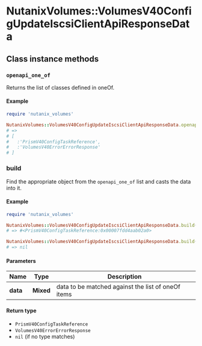 # NutanixVolumes::VolumesV40ConfigUpdateIscsiClientApiResponseData

## Class instance methods

### `openapi_one_of`

Returns the list of classes defined in oneOf.

#### Example

```ruby
require 'nutanix_volumes'

NutanixVolumes::VolumesV40ConfigUpdateIscsiClientApiResponseData.openapi_one_of
# =>
# [
#   :'PrismV40ConfigTaskReference',
#   :'VolumesV40ErrorErrorResponse'
# ]
```

### build

Find the appropriate object from the `openapi_one_of` list and casts the data into it.

#### Example

```ruby
require 'nutanix_volumes'

NutanixVolumes::VolumesV40ConfigUpdateIscsiClientApiResponseData.build(data)
# => #<PrismV40ConfigTaskReference:0x00007fdd4aab02a0>

NutanixVolumes::VolumesV40ConfigUpdateIscsiClientApiResponseData.build(data_that_doesnt_match)
# => nil
```

#### Parameters

| Name | Type | Description |
| ---- | ---- | ----------- |
| **data** | **Mixed** | data to be matched against the list of oneOf items |

#### Return type

- `PrismV40ConfigTaskReference`
- `VolumesV40ErrorErrorResponse`
- `nil` (if no type matches)

